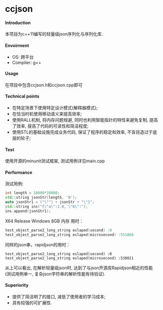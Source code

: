 # ccjson

#### Introduction

本项目为c++11编写的轻量级json序列化与序列化库.

#### Envoirment

* OS: 跨平台
* Complier: g++

#### Usage

在项目中包含ccjson.h和ccjson.cpp即可

#### Technical points

* 在特定场景下使用特定设计模式(解释器模式);
* 在恰当时机使用移动语义来提高效率;
* 使用RALL机制, 将内存问题规避, 同时也利用智能指针的特性来避免复制, 提高了效率, 提高了代码的可读性和简洁程度;
* 使用STL的基础设施完成业务代码, 保证了程序的稳定和效率, 不盲目造过于底层的轮子;

#### Test

使用开源的minunit测试框架, 测试用例详见main.cpp

#### Performance

测试用例:

```c++
int length = 10000*10000;
std::string jsonStr(length, '0');
auto jsonStr1 = ("\"") + jsonStr + "\"}";
std::string ins("{\"a\":1.0, \"b\":");
ins.append(jsonStr1);
```

X64 Release Windows 8GB 内存 用时：

```c++
test_object_parse2_long_string eslaped(second) :0
test_object_parse2_long_string eslaped(microsecond) :551868
```

同样的json串，rapidjson的用时：

```
test_object_parse2_long_string eslaped(second) :0
test_object_parse2_long_string eslaped(microsecond) :538021
```

从上可以看出, 在解析轻量级json时, 达到了与json开源库Rapidjson相近的性能(测试用例单一,  复杂json字符串的解析性能有待验证).

#### Superiority

* 提供了简洁明了的接口, 减低了使用者的学习成本;
* 具有较强的可扩展性.
